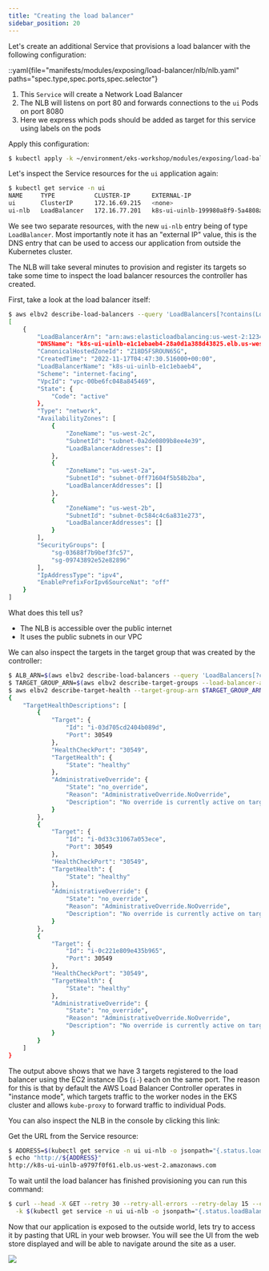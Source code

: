 ```yaml
---
title: "Creating the load balancer"
sidebar_position: 20
---
```


Let's create an additional Service that provisions a load balancer with the following configuration:

::yaml{file="manifests/modules/exposing/load-balancer/nlb/nlb.yaml" paths="spec.type,spec.ports,spec.selector"}

1. This `Service` will create a Network Load Balancer
2. The NLB will listens on port 80 and forwards connections to the `ui` Pods on port 8080
3. Here we express which pods should be added as target for this service using labels on the pods

Apply this configuration:

```bash timeout=180 hook=add-lb hookTimeout=430
$ kubectl apply -k ~/environment/eks-workshop/modules/exposing/load-balancer/nlb
```

Let's inspect the Service resources for the `ui` application again:

```bash
$ kubectl get service -n ui
NAME     TYPE           CLUSTER-IP      EXTERNAL-IP                                                            PORT(S)        AGE
ui       ClusterIP      172.16.69.215   <none>                                                                 80/TCP         7m38s
ui-nlb   LoadBalancer   172.16.77.201   k8s-ui-uinlb-199980a8f9-5a4808a6e378d625.elb.us-west-2.amazonaws.com   80:30549/TCP   105s
```

We see two separate resources, with the new `ui-nlb` entry being of type `LoadBalancer`. Most importantly note it has an "external IP" value, this is the DNS entry that can be used to access our application from outside the Kubernetes cluster.

The NLB will take several minutes to provision and register its targets so take some time to inspect the load balancer resources the controller has created.

First, take a look at the load balancer itself:

```bash
$ aws elbv2 describe-load-balancers --query 'LoadBalancers[?contains(LoadBalancerName, `k8s-ui-uinlb`) == `true`]'
[
    {
        "LoadBalancerArn": "arn:aws:elasticloadbalancing:us-west-2:1234567890:loadbalancer/net/k8s-ui-uinlb-e1c1ebaeb4/28a0d1a388d43825",
        "DNSName": "k8s-ui-uinlb-e1c1ebaeb4-28a0d1a388d43825.elb.us-west-2.amazonaws.com",
        "CanonicalHostedZoneId": "Z18D5FSROUN65G",
        "CreatedTime": "2022-11-17T04:47:30.516000+00:00",
        "LoadBalancerName": "k8s-ui-uinlb-e1c1ebaeb4",
        "Scheme": "internet-facing",
        "VpcId": "vpc-00be6fc048a845469",
        "State": {
            "Code": "active"
        },
        "Type": "network",
        "AvailabilityZones": [
            {
                "ZoneName": "us-west-2c",
                "SubnetId": "subnet-0a2de0809b8ee4e39",
                "LoadBalancerAddresses": []
            },
            {
                "ZoneName": "us-west-2a",
                "SubnetId": "subnet-0ff71604f5b58b2ba",
                "LoadBalancerAddresses": []
            },
            {
                "ZoneName": "us-west-2b",
                "SubnetId": "subnet-0c584c4c6a831e273",
                "LoadBalancerAddresses": []
            }
        ],
        "SecurityGroups": [
            "sg-03688f7b9bef3fc57",
            "sg-09743892e52e82896"
        ],
        "IpAddressType": "ipv4",
        "EnablePrefixForIpv6SourceNat": "off"
    }
]
```

What does this tell us?

- The NLB is accessible over the public internet
- It uses the public subnets in our VPC

We can also inspect the targets in the target group that was created by the controller:

```bash
$ ALB_ARN=$(aws elbv2 describe-load-balancers --query 'LoadBalancers[?contains(LoadBalancerName, `k8s-ui-uinlb`) == `true`].LoadBalancerArn' | jq -r '.[0]')
$ TARGET_GROUP_ARN=$(aws elbv2 describe-target-groups --load-balancer-arn $ALB_ARN | jq -r '.TargetGroups[0].TargetGroupArn')
$ aws elbv2 describe-target-health --target-group-arn $TARGET_GROUP_ARN
{
    "TargetHealthDescriptions": [
        {
            "Target": {
                "Id": "i-03d705cd2404b089d",
                "Port": 30549
            },
            "HealthCheckPort": "30549",
            "TargetHealth": {
                "State": "healthy"
            },
            "AdministrativeOverride": {
                "State": "no_override",
                "Reason": "AdministrativeOverride.NoOverride",
                "Description": "No override is currently active on target"
            }
        },
        {
            "Target": {
                "Id": "i-0d33c31067a053ece",
                "Port": 30549
            },
            "HealthCheckPort": "30549",
            "TargetHealth": {
                "State": "healthy"
            },
            "AdministrativeOverride": {
                "State": "no_override",
                "Reason": "AdministrativeOverride.NoOverride",
                "Description": "No override is currently active on target"
            }
        },
        {
            "Target": {
                "Id": "i-0c221e809e435b965",
                "Port": 30549
            },
            "HealthCheckPort": "30549",
            "TargetHealth": {
                "State": "healthy"
            },
            "AdministrativeOverride": {
                "State": "no_override",
                "Reason": "AdministrativeOverride.NoOverride",
                "Description": "No override is currently active on target"
            }
        }
    ]
}
```

The output above shows that we have 3 targets registered to the load balancer using the EC2 instance IDs (`i-`) each on the same port. The reason for this is that by default the AWS Load Balancer Controller operates in "instance mode", which targets traffic to the worker nodes in the EKS cluster and allows `kube-proxy` to forward traffic to individual Pods.

You can also inspect the NLB in the console by clicking this link:

<ConsoleButton url="https://console.aws.amazon.com/ec2/home#LoadBalancers:tag:service.k8s.aws/stack=ui/ui-nlb;sort=loadBalancerName" service="ec2" label="Open EC2 console"/>

Get the URL from the Service resource:

```bash
$ ADDRESS=$(kubectl get service -n ui ui-nlb -o jsonpath="{.status.loadBalancer.ingress[*].hostname}")
$ echo "http://${ADDRESS}"
http://k8s-ui-uinlb-a9797f0f61.elb.us-west-2.amazonaws.com
```

To wait until the load balancer has finished provisioning you can run this command:

```bash
$ curl --head -X GET --retry 30 --retry-all-errors --retry-delay 15 --connect-timeout 30 --max-time 60 \
  -k $(kubectl get service -n ui ui-nlb -o jsonpath="{.status.loadBalancer.ingress[*].hostname}")
```

Now that our application is exposed to the outside world, lets try to access it by pasting that URL in your web browser. You will see the UI from the web store displayed and will be able to navigate around the site as a user.

<Browser url="http://k8s-ui-uinlb-a9797f0f61.elb.us-west-2.amazonaws.com">
<img src={require('@site/static/img/sample-app-screens/home.webp').default}/>
</Browser>
